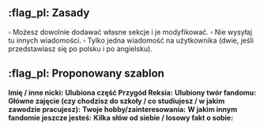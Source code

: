 ## :flag_pl: Zasady

:white_small_square: Możesz dowolnie dodawać własne sekcje i je modyfikować. 
:white_small_square: Nie wysyłaj tu innych wiadomości. 
:white_small_square: Tylko jedna wiadomość na użytkownika (dwie, jeśli przedstawiasz się po polsku i po angielsku).
## :flag_pl: Proponowany szablon

**Imię / inne nicki:** 
**Ulubiona część Przygód Reksia:** 
**Ulubiony twór fandomu:** 
**Główne zajęcie (czy chodzisz do szkoły / co studiujesz / w jakim zawodzie pracujesz):** 
**Twoje hobby/zainteresowania:** 
**W jakim innym fandomie jeszcze jesteś:** 
**Kilka słów od siebie / losowy fakt o sobie:** 
